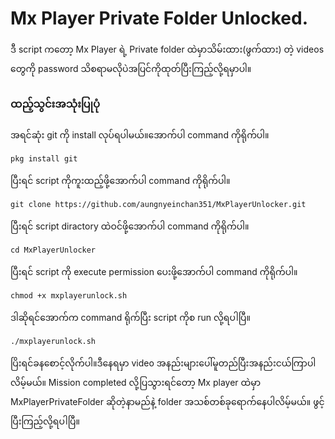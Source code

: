 # Mx Player Private Folder Unlocked.
ဒီ script ကတော့ Mx Player ရဲ့ Private folder ထဲမှာသိမ်းထား(ဖွက်ထား) တဲ့ videos တွေကို password သိစရာမလိုပဲအပြင်ကိုထုတ်ပြီးကြည့်လို့ရမှာပါ။

### ထည့်သွင်းအသုံးပြုပုံ
အရင်ဆုံး git ကို install လုပ်ရပါမယ်။အောက်ပါ command ကိုရိုက်ပါ။
```
pkg install git
```
ပြီးရင် script ကိုကူးထည့်ဖို့အောက်ပါ command ကိုရိုက်ပါ။
```
git clone https://github.com/aungnyeinchan351/MxPlayerUnlocker.git
```
ပြီးရင် script diractory ထဲဝင်ဖို့အောက်ပါ command ကိုရိုက်ပါ။
```
cd MxPlayerUnlocker
```
ပြီးရင် script ကို execute permission ပေးဖို့အောက်ပါ command ကိုရိုက်ပါ။
```
chmod +x mxplayerunlock.sh
```
ဒါဆိုရင်အောက်က command ရိုက်ပြီး script ကိုစ run လို့ရပါပြီ။
```
./mxplayerunlock.sh
```
ပြိးရင်ခနစောင့်လိုက်ပါ။ဒီနေရမှာ video အနည်းများပေါ်မူတည်ပြီးအနည်းငယ်ကြာပါလိမ့်မယ်။
Mission completed လို့ပြသွားရင်တော့ Mx player ထဲမှာ MxPlayerPrivateFolder ဆိုတဲ့နာမည်နဲ့ folder အသစ်တစ်ခုရောက်နေပါလိမ့်မယ်။
ဖွင့်ပြီးကြည့်လို့ရပါပြီ။
